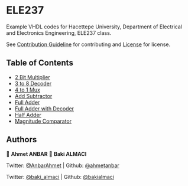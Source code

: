 # ELE237

Example VHDL codes for Hacettepe University, Department of Electrical and Electronics Engineering, ELE237 class.

See [Contribution Guideline](CONTRIBUTING.md) for contributing and [License](LICENSE) for license.

## Table of Contents

+ [2 Bit Multiplier](2-bit-multiplier)
+ [3 to 8 Decoder](3-to-8-decoder)
+ [4 to 1 Mux](4-to-1-mux)
+ [Add Subtractor](add-subtractor)
+ [Full Adder](full-adder)
+ [Full Adder with Decoder](full-adder-with-decoder)
+ [Half Adder](half-adder)
+ [Magnitude Comparator](magnitude-comparator)

## Authors

👤 **Ahmet ANBAR**
👤 **Baki ALMACI**

Twitter: [@AnbarAhmet](https://twitter.com/AnbarAhmet)   | Github: [@ahmetanbar](https://github.com/ahmetanbar)

Twitter: [@baki_almaci](https://twitter.com/baki_almaci) | Github: [@bakialmaci](https://github.com/bakialmaci)
